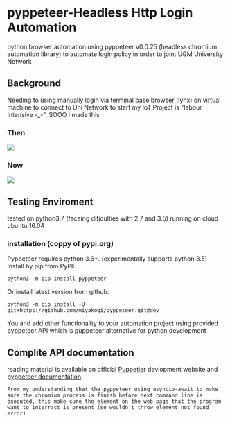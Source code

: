 # pyppeteer-Headless Http Login Automation

python browser automation using pyppeteer v0.0.25 (headless chromium automation library) to automate login policy in order to joint UGM University Network

## Background

Needing to using manually login via terminal base browser (lynx) on virtual machine to connect to Uni Network to start my IoT Project is "labour Intensive -_-", SOOO I made this
### Then

![](https://github.com/wimbuhAdi/noGUI-httpLoginAutomation/blob/master/SS%20images/noSuccesLoginRequred.jpg)

### Now

![](https://github.com/wimbuhAdi/noGUI-httpLoginAutomation/blob/master/SS%20images/loginSucessScreenshot_1.jpg)

## Testing Enviroment

tested on python3.7 (faceing dificulties with 2.7 and 3.5) running on cloud ubuntu 16.04

### installation (coppy of pypi.org)

Pyppeteer requires python 3.6+. (experimentally supports python 3.5)
Install by pip from PyPI:
```
python3 -m pip install pyppeteer
```
Or install latest version from github:
```
python3 -m pip install -U git+https://github.com/miyakogi/pyppeteer.git@dev
```
You and add other functionality to your automation project using provided pyppeteer API which is puppeteer alternative for python development

## Complite API documentation

reading material is available on official [Puppetier](https://pptr.dev/) devlopment website and [pyppeteer documentation](https://pypi.org/project/pyppeteer/)

```
From my understanding that the pyppeteer using asyncio-await to make sure the chromium process is finish before next command line is executed, this make sure the element on the web page that the program want to interract is present (so wouldn't throw element not found error)
```
